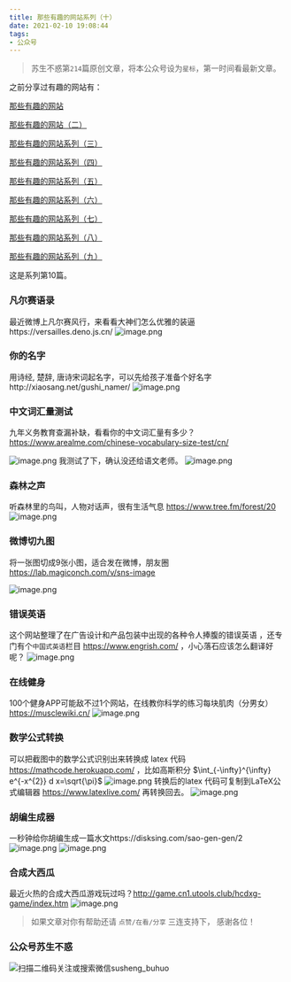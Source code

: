```yaml
---
title: 那些有趣的网站系列（十）
date: 2021-02-10 19:08:44
tags:
- 公众号
---
```

> 苏生不惑第`214`篇原创文章，将本公众号设为`星标`，第一时间看最新文章。

之前分享过有趣的网站有：

 [那些有趣的网站](https://mp.weixin.qq.com/s/ThUw9i43paFhXfPxF8mvyQ) 

[那些有趣的网站（二）](https://mp.weixin.qq.com/s/wTgYpovJrJh8_Zj1h6EbzA)

[那些有趣的网站系列（三）](https://mp.weixin.qq.com/s/GgNmAY0LUHES3z2IB_5QkQ)

[那些有趣的网站系列（四）](https://mp.weixin.qq.com/s/seFzUO4MVcNw8kkXTufMtA)

[那些有趣的网站系列（五）](https://mp.weixin.qq.com/s/qi2tOWHtWeqRjKE6cybLJA)  

[那些有趣的网站系列（六）](https://mp.weixin.qq.com/s/J5WX6Ns9kDECnRyDdJodDw)
  
[那些有趣的网站系列（七）](https://mp.weixin.qq.com/s/G_cUG8FFmLo7g0iBHAhOiw)

[那些有趣的网站系列（八）](https://mp.weixin.qq.com/s/KdlulsDa4OG8NrYFlwYBIA)

[那些有趣的网站系列（九）](https://mp.weixin.qq.com/s/39Bf9bEIfQfx_Jwhi4LbGg)

这是系列第10篇。

### 凡尔赛语录
最近微博上凡尔赛风行，来看看大神们怎么优雅的装逼https://versailles.deno.js.cn/ 
![image.png](https://upload-images.jianshu.io/upload_images/23152173-c4527683f4dfde43.png?imageMogr2/auto-orient/strip%7CimageView2/2/w/1240)
###  你的名字
用诗经, 楚辞, 唐诗宋词起名字，可以先给孩子准备个好名字http://xiaosang.net/gushi_namer/
![image.png](https://upload-images.jianshu.io/upload_images/23152173-dab14bdd32334df2.png?imageMogr2/auto-orient/strip%7CimageView2/2/w/1240)


### 中文词汇量测试
九年义务教育查漏补缺，看看你的中文词汇量有多少？https://www.arealme.com/chinese-vocabulary-size-test/cn/

![image.png](https://upload-images.jianshu.io/upload_images/23152173-93a06ba9a04ee4d5.png?imageMogr2/auto-orient/strip%7CimageView2/2/w/1240)
我测试了下，确认没还给语文老师。
![image.png](https://upload-images.jianshu.io/upload_images/23152173-4a0fa97843aae84b.png?imageMogr2/auto-orient/strip%7CimageView2/2/w/1240)

### 森林之声
听森林里的鸟叫，人物对话声，很有生活气息 https://www.tree.fm/forest/20
![image.png](https://upload-images.jianshu.io/upload_images/23152173-e14492859de6eaea.png?imageMogr2/auto-orient/strip%7CimageView2/2/w/1240)
 
### 微博切九图
将一张图切成9张小图，适合发在微博，朋友圈 https://lab.magiconch.com/v/sns-image
 
![image.png](https://upload-images.jianshu.io/upload_images/23152173-5c67433d42f72cbb.png?imageMogr2/auto-orient/strip%7CimageView2/2/w/1240)
 
 
###  错误英语 
这个网站整理了在广告设计和产品包装中出现的各种令人捧腹的错误英语 ，还专门有个`中国式英语`栏目 https://www.engrish.com/  ，小心落石应该怎么翻译好呢？
![image.png](https://upload-images.jianshu.io/upload_images/23152173-5fcd2158797c5e04.png?imageMogr2/auto-orient/strip%7CimageView2/2/w/1240)


### 在线健身
100个健身APP可能敌不过1个网站，在线教你科学的练习每块肌肉（分男女）  https://musclewiki.cn/
![image.png](https://upload-images.jianshu.io/upload_images/23152173-1d20123a77089a42.png?imageMogr2/auto-orient/strip%7CimageView2/2/w/1240)



 
### 数学公式转换
可以把截图中的数学公式识别出来转换成 latex 代码
https://mathcode.herokuapp.com/ ，比如高斯积分  $\int_{-\infty}^{\infty} e^{-x^{2}} d x=\sqrt{\pi}$
![image.png](https://upload-images.jianshu.io/upload_images/23152173-99e13fe2aa864754.png?imageMogr2/auto-orient/strip%7CimageView2/2/w/1240)
转换后的latex 代码可复制到LaTeX公式编辑器 https://www.latexlive.com/  再转换回去。
![image.png](https://upload-images.jianshu.io/upload_images/23152173-81a8a7cdb4d18c35.png?imageMogr2/auto-orient/strip%7CimageView2/2/w/1240)

### 胡编生成器 
一秒钟给你胡编生成一篇水文https://disksing.com/sao-gen-gen/2 
![image.png](https://upload-images.jianshu.io/upload_images/23152173-6b6f501672899c57.png?imageMogr2/auto-orient/strip%7CimageView2/2/w/1240)
![image.png](https://upload-images.jianshu.io/upload_images/23152173-a595aa8baf32bf68.png?imageMogr2/auto-orient/strip%7CimageView2/2/w/1240)


 
### 合成大西瓜
最近火热的合成大西瓜游戏玩过吗？http://game.cn1.utools.club/hcdxg-game/index.htm
![image.png](https://upload-images.jianshu.io/upload_images/23152173-66422dc9557095b1.png?imageMogr2/auto-orient/strip%7CimageView2/2/w/1240)
>  如果文章对你有帮助还请 `点赞/在看/分享` 三连支持下， 感谢各位！

### 公众号苏生不惑
![扫描二维码关注或搜索微信susheng_buhuo](https://upload-images.jianshu.io/upload_images/23152173-61c280d775baf3e6.png?imageMogr2/auto-orient/strip%7CimageView2/2/w/1240)

